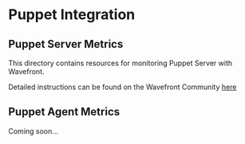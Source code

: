# Puppet Integration

## Puppet Server Metrics
This directory contains resources for monitoring Puppet Server with Wavefront.

Detailed instructions can be found on the Wavefront Community [here](https://community.wavefront.com/docs/DOC-1231/)

## Puppet Agent Metrics
Coming soon...